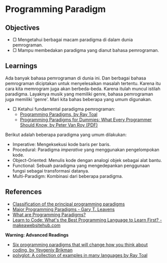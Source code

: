 # Programming Paradigm

## Objectives

- ▢ Mengetahui berbagai macam paradigma di dalam dunia pemrograman.
- ▢ Mampu membedakan paradigma yang dianut bahasa pemrograman.

## Learnings

Ada banyak bahasa pemrograman di dunia ini. Dan berbagai bahasa pemrograman
diciptakan untuk menyelesaikan masalah tertentu. Karena itu cara kita
memrogram juga akan berbeda-beda. Karena itulah muncul istilah paradigma.
Layaknya musik yang memiliki genre, bahasa pemrograman juga memiliki
'genre'. Mari kita bahas beberapa yang umum digunakan.

- ▢ Ketahui fundamental paradigma pemrograman:
  - [Programming Paradigms, by Ray Toal](http://cs.lmu.edu/~ray/notes/paradigms)
  - [Programming Paradigms for Dummies: What Every Programmer Should Know, by Peter Van Roy (PDF)](https://www.info.ucl.ac.be/~pvr/VanRoyChapter.pdf)

Berikut adalah beberapa paradigma yang umum dilakukan:

- Imperative: Mengeksekusi kode baris per baris.
- Procedural: Paradigma *imperative* yang menggunakan pengelompokan kode.
- Object-Oriented: Menulis kode dengan analogi objek sebagai alat bantu.
- Functional: Sebuah paradigma yang mengedepankan penggunaan fungsi sebagai transformasi datanya.
- Multi-Paradigm: Kombinasi dari beberapa paradigma.

## References

- [Classification of the principal programming paradigms ](https://www.info.ucl.ac.be/~pvr/paradigms.html)
- [Major Programming Paradigms - Gary T. Leavens](http://www.eecs.ucf.edu/~leavens/ComS541Fall97/hw-pages/paradigms/major.html)
- [What are Programming Paradigms?](http://www.cs.bham.ac.uk/research/projects/poplog/paradigms_lectures/lecture1.html)
- [Learn to Code: What's the Best Programming Language to Learn First? - makeawebsitehub.com](http://makeawebsitehub.com/which-programming-language)

**Warning: Advanced Readings**

- [Six programming paradigms that will change how you think about coding, by Yevgeniy Brikman](http://www.ybrikman.com/writing/2014/04/09/six-programming-paradigms-that-will)
- [polyglot: A collection of examples in many languages by Ray Toal](https://github.com/rtoal/polyglot)
